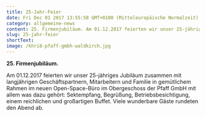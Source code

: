 ```yaml
---
title: 25-Jahr-Feier
date: Fri Dec 01 2017 13:55:58 GMT+0100 (Mitteleuropäische Normalzeit)
category: allgemeine-news
content: 25. Firmenjubiläum. Am 01.12.2017 feierten wir unser 25-jähriges Jubiläum zusammen mit langjährigen Geschäftspartnern, Mitarbeitern und Familie in gemütlichem Rahmen im neuen Open-Space-Büro im Obergeschoss der Pfaff GmbH mit allem was dazu gehört Sektempfang, Begrüßung, Betriebsbesichtigung, einem reichlichen und großartigen Buffet. Viele wunderbare Gäste rundeten den Abend ab.
slug: 25-jahr-feier
shortText: 
image: /khri8-pfaff-gmbh-waldkirch.jpg
---
```


<strong>25. Firmenjubiläum.</strong></p>

<p>Am 01.12.2017 feierten wir unser 25-jähriges Jubiläum zusammen mit langjährigen Geschäftspartnern, Mitarbeitern und Familie in gemütlichem Rahmen im neuen Open-Space-Büro im Obergeschoss der Pfaff GmbH mit allem was dazu gehört: Sektempfang, Begrüßung, Betriebsbesichtigung, einem reichlichen und großartigen Buffet. Viele wunderbare Gäste rundeten den Abend ab.</p>
